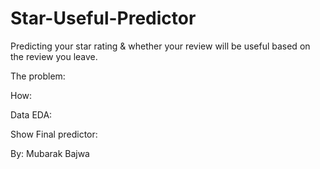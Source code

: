 # Star-Useful-Predictor

Predicting your star rating & whether your review will be useful based on the review you leave.

The problem:

How:

Data EDA:

Show Final predictor:


By: Mubarak Bajwa

